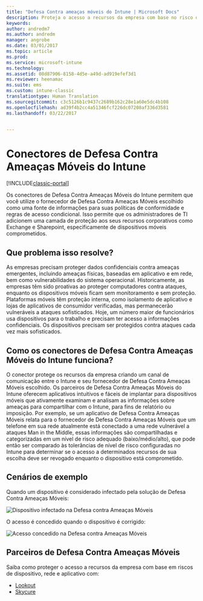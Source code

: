```yaml
---
title: "Defesa Contra ameaças móveis do Intune | Microsoft Docs"
description: Proteja o acesso a recursos da empresa com base no risco de dispositivo.
keywords: 
author: andredm7
ms.author: andredm
manager: angrobe
ms.date: 03/01/2017
ms.topic: article
ms.prod: 
ms.service: microsoft-intune
ms.technology: 
ms.assetid: 08d87906-8158-4d5e-a49d-ad919efef3d1
ms.reviewer: heenamac
ms.suite: ems
ms.custom: intune-classic
translationtype: Human Translation
ms.sourcegitcommit: c3c5126b1c9437c2689b162c28e1a60e5dc4b108
ms.openlocfilehash: ad39f4b2cc4a51346fcf226dc07208af336d3581
ms.lasthandoff: 03/22/2017


---
```


# <a name="intune-mobile-threat-defense-connectors"></a>Conectores de Defesa Contra Ameaças Móveis do Intune

[!INCLUDE[classic-portal](../includes/classic-portal.md)]

Os conectores de Defesa Contra Ameaças Móveis do Intune permitem que você utilize o fornecedor de Defesa Contra Ameaças Móveis escolhido como uma fonte de informações para suas políticas de conformidade e regras de acesso condicional. Isso permite que os administradores de TI adicionem uma camada de proteção aos seus recursos corporativos como Exchange e Sharepoint, especificamente de dispositivos móveis comprometidos.

## <a name="what-problem-does-this-solve"></a>Que problema isso resolve?

As empresas precisam proteger dados confidenciais contra ameaças emergentes, incluindo ameaças físicas, baseadas em aplicativo e em rede, bem como vulnerabilidades do sistema operacional.
Historicamente, as empresas têm sido proativas ao proteger computadores contra ataques, enquanto os dispositivos móveis ficam sem monitoramento e sem proteção. Plataformas móveis têm proteção interna, como isolamento de aplicativo e lojas de aplicativos de consumidor verificadas, mas permanecerão vulneráveis a ataques sofisticados. Hoje, um número maior de funcionários usa dispositivos para o trabalho e precisam ter acesso a informações confidenciais. Os dispositivos precisam ser protegidos contra ataques cada vez mais sofisticados.

## <a name="how-the-intune-mobile-threat-defense-connectors-work"></a>Como os conectores de Defesa Contra Ameaças Móveis do Intune funciona?

O conector protege os recursos da empresa criando um canal de comunicação entre o Intune e seu fornecedor de Defesa Contra Ameaças Móveis escolhido. Os parceiros de Defesa Contra Ameaças Móveis do Intune oferecem aplicativos intuitivos e fáceis de implantar para dispositivos móveis que ativamente examinam e analisam as informações sobre ameaças para compartilhar com o Intune, para fins de relatório ou imposição. Por exemplo, se um aplicativo de Defesa Contra Ameaças Móveis relata para o fornecedor de Defesa Contra Ameaças Móveis que um telefone em sua rede atualmente está conectado a uma rede vulnerável a ataques Man in the Middle, essas informações são compartilhadas e categorizadas em um nível de risco adequado (baixo/médio/alto), que pode então ser comparado às tolerâncias de nível de risco configuradas no Intune para determinar se o acesso a determinados recursos de sua escolha deve ser revogado enquanto o dispositivo está comprometido.

## <a name="sample-scenarios"></a>Cenários de exemplo

Quando um dispositivo é considerado infectado pela solução de Defesa Contra Ameaças Móveis:

![Dispositivo infectado na Defesa contra Ameaças Móveis](../media/mtp/MTD-image-1.png)

O acesso é concedido quando o dispositivo é corrigido:

![Acesso concedido na Defesa contra Ameaças Móveis](../media/mtp/MTD-image-2.png)

## <a name="mobile-threat-defense-partners"></a>Parceiros de Defesa Contra Ameaças Móveis

Saiba como proteger o acesso a recursos da empresa com base em riscos de dispositivo, rede e aplicativo com:

- [Lookout](https://docs.microsoft.com/intune/deploy-use/lookout-mobile-threat-defense-connector)
- [Skycure](https://docs.microsoft.com/intune/deploy-use/skycure-mobile-threat-defense-connector)
